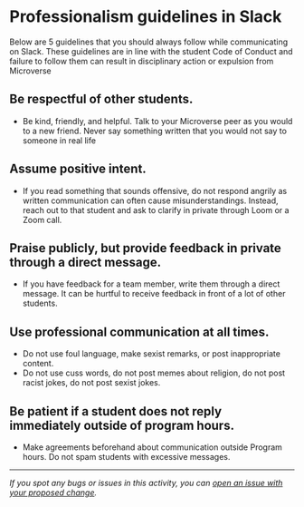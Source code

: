 # Professionalism guidelines in Slack

Below are 5 guidelines that you should always follow while communicating on Slack. These guidelines are in line with the student Code of Conduct and failure to follow them can result in disciplinary action or expulsion from Microverse

## Be respectful of other students.

- Be kind, friendly, and helpful. Talk to your Microverse peer as you would to a new friend. Never say something written that you would not say to someone in real life

## Assume positive intent.

- If you read something that sounds offensive, do not respond angrily as written communication can often cause misunderstandings. Instead, reach out to that student and ask to clarify in private through Loom or a Zoom call.

## Praise publicly, but provide feedback in private through a direct message.

- If you have feedback for a team member, write them through a direct message. It can be hurtful to receive feedback in front of a lot of other students.

## Use professional communication at all times.

- Do not use foul language, make sexist remarks, or post inappropriate content.
- Do not use cuss words, do not post memes about religion, do not post racist jokes, do not post sexist jokes.

## Be patient if a student does not reply immediately outside of program hours.

- Make agreements beforehand about communication outside Program hours. Do not spam students with excessive messages.


------

_If you spot any bugs or issues in this activity, you can [open an issue with your proposed change](https://github.com/microverseinc/curriculum-transversal-skills/blob/main/git-github/articles/open_issue.md)._
